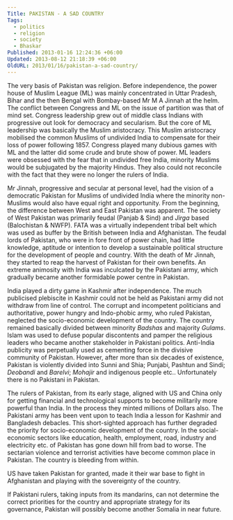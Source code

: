 ```yaml
---
Title: PAKISTAN - A SAD COUNTRY
Tags:
  - politics
  - religion
  - society
  - Bhaskar
Published: 2013-01-16 12:24:36 +06:00
Updated: 2013-08-12 21:18:39 +06:00
OldURL: 2013/01/16/pakistan-a-sad-country/
---
```


The very basis of Pakistan was religion. Before independence, the power house of Muslim League (ML) was mainly concentrated in Uttar Pradesh, Bihar and the then Bengal with Bombay-based Mr M A Jinnah at the helm. The conflict between Congress and ML on the issue of partition was that of mind set. Congress leadership grew out of middle class Indians with progressive out look for democracy and secularism. But the core of ML leadership was basically the Muslim aristocracy. This Muslim aristocracy mobilised the common Muslims of undivided India to compensate for their loss of power following 1857. Congress played many dubious games with ML and the latter did some crude and brute show of power. ML leaders were obsessed with the fear that in undivided free India, minority Muslims would be subjugated by the majority Hindus. They also could not reconcile with the fact that they were no longer the rulers of India.

Mr Jinnah, progressive and secular at personal level, had the vision of a democratic Pakistan for Muslims of undivided India where the minority non-Muslims would also have equal right and opportunity. From the beginning, the difference between West and East Pakistan was apparent. The society of West Pakistan was primarily feudal (Panjab &amp; Sind) and <em>Jirga</em> based (Balochistan &amp; NWFP). FATA was a virtually independent tribal belt which was used as buffer by the British between India and Afghanistan. The feudal lords of Pakistan, who were in fore front of power chain, had little knowledge, aptitude or intention to develop a sustainable political structure for the development of people and country. With the death of Mr Jinnah, they started to reap the harvest of Pakistan for their own benefits. An extreme animosity with India was inculcated by the Pakistani army, which gradually became another formidable power centre in Pakistan.

India played a dirty game in Kashmir after independence. The much publicised plebiscite in Kashmir could not be held as Pakistani army did not withdraw from line of control. The corrupt and incompetent politicians and authoritative, power hungry and Indo-phobic army, who ruled Pakistan, neglected the socio-economic development of the country. The country remained basically divided between minority <em>Badshas</em> and majority <em>Gulams</em>. Islam was used to defuse popular discontents and pamper the religious leaders who became another stakeholder in Pakistani politics. Anti-India publicity was perpetually used as cementing force in the divisive community of Pakistan. However, after more than six decades of existence, Pakistan is violently divided into Sunni and Shia; Punjabi, Pashtun and Sindi; <em>Deobandi</em> and <em>Barelvi</em>; <em>Mohajir</em> and indigenous people etc.. Unfortunately there is no Pakistani in Pakistan.

The rulers of Pakistan, from its early stage, aligned with US and China only for getting financial and technological supports to become militarily more powerful than India. In the process they minted millions of Dollars also. The Pakistani army has been vent upon to teach India a lesson for Kashmir and Bangladesh debacles. This short-sighted approach has further degraded the priority for socio-economic development of the country.  In the social-economic sectors like education, health, employment, road, industry and electricity etc. of Pakistan has gone down hill from bad to worse. The sectarian violence and terrorist activities have become common place in Pakistan. The country is bleeding from within.

US have taken Pakistan for granted, made it their war base to fight in Afghanistan and playing with the sovereignty of the country. 

If Pakistani rulers, taking inputs from its mandarins, can not determine the correct priorities for the country and appropriate strategy for its governance, Pakistan will possibly become another Somalia in near future.

